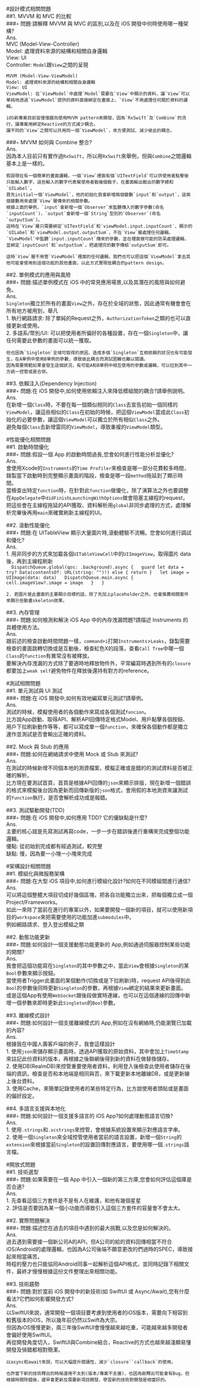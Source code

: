 #設計模式相關問題  
##1. MVVM 和 MVC 的比較  
###◦ 問題:請解釋 MVVM 與 MVC 的區別,以及在 iOS 開發中何時使用哪一種架構?  
Ans.  
    MVC (Model-View-Controller)  
    Model: 處理資料來源的結構和相關自身邏輯  
    View: UI  
    Controller: `Model`跟`View`之間的呈現  
      
    MVVM (Model-View-ViewModel)  
    Model: 處理資料來源的結構和相關自身邏輯  
    View: UI  
    ViewModel: 在`ViewModel`中處理`Model`需要在`View`中顯示的資料，讓`View`可以單純地透過`ViewModel`提供的資料直接綁定在畫面上，`View`不用處理任何關於資料的邏輯。  
      
    iOS新專案目前皆慢慢趨向使用MVVM pattern來開發，因為`RxSwift`及`Combine`的流行，讓專案用綁定Reactive的方式減少耦合。  
    讓不同的`View`之間可以共用同一個`ViewModel`，來方便測試、減少彼此的耦合。  
      
###◦ MVVM 如何與 Combine 整合?  
Ans.  
    因為本人目前只有實作過`RxSwift`，所以用`RxSwift`來舉例，但與`Combine`之間邏輯基本上是一樣的。  
      
    假設現在有一個簡單的畫面邏輯，一個`View`裡面有個`UITextField`可以供使用者點擊後只能輸入數字，這些輸入的數字代表幫使用者骰幾個骰子，在畫面輸出骰出的數字總和`UILabel`。  
    首先initial一個`ViewModel`，他的初始化我會新增兩個變數`input`和`output`，這兩個變數用來處理`View`層傳來的相關參數。  
    根據上面的舉例，`input`會新增一個`Observer`來監聽傳入的數字參數(命名`inputCount`)，`output`會新增一個`String`型別的`Observer`(命名`outputSum`)。  
    這時在`View`層只需要綁定`UITextField`和`viewModel.input.inputCount`、顯示的`UILabel`和`viewModel.output.outputSum`，不在`View`層處理任何邏輯。  
    `ViewModel`中監聽`input.inputCount`傳來的參數，並在裡面做可能的防呆處理邏輯，並綁定`inputCount`和`outputSum`，把處理完的數字傳給`outputSum`即可。  
      
    這時`View`層不用管`ViewModel`裡面的任何邏輯，我們也可以把這個`ViewModel`拿去其他可能會使用到這個功能的其他畫面，以此方式實現低耦合的pattern design。  
      
  
##2. 單例模式的應用與風險  
###◦ 問題:描述單例模式在 iOS 中的常見應用場景,以及其潛在的風險與如何避免。  
Ans.  
    `Singleton`獨立於所有的畫面`View`之外，存在於全域的狀態，因此通常有機會會在所有地方被用到，舉凡  
    1. 執行網路請求: 除了單純的Request之外，`AuthorizationToken`之類的也可以直接更新或使用。  
    2. 多語系/幣別/UI: 可以把使用者所偏好的各種設置，存在一個`Singleton`中，讓任何需要此參數的畫面可以統一獲取。  
      
    但也因為`Singleton`全域可取得的原因，造成多個`Singleton`互相依賴的狀況也有可能發生，在A單例中使用B單例的參數，導致彼此耦合而測試困難也難以閱讀。  
    因為需要規範如果會發生這個狀況，有可能A和B單例中相互使用的參數或邏輯，可以拉到其中一方統一控管或是合併。  
      
##3. 依賴注入(Dependency Injection)  
###◦ 問題:在 iOS 開發中,如何使用依賴注入來降低模組間的耦合?請舉例說明。  
Ans.  
    在新增一個`Class`時，不要在每一個類似相同的`Class`去宣告初始一個同樣的`ViewModel`，讓這些相似的`Class`在初始的時候，把這個`ViewModel`當成此`Class`初始化的必要參數，讓這個`ViewModel`可以獨立於所有相似`Class`之外。  
    避免每個`Class`去新增雷同的`ViewModel`，導致重複的`ViewModel`類型。  
      
      
      
#性能優化相關問題  
##1. 啟動時間優化  
###◦ 問題:假設一個 App 的啟動時間過長,您會如何進行性能分析並優化?  
Ans.  
    會使用Xcode的`Instruments`的`Time Profiler`來檢查是哪一部分花費較多時間，錄製當下啟動時到完整顯示畫面的階段，檢查是哪一段`method`拖延到了顯示時間。  
    當檢查出特定`function`時，在針對此`function`做優化，除了演算法之外也要調整在`AppDelegate`中`didFinishLaunchingWithOptions`做會阻塞主線程的request，  
    把這些會在主線程拖延的API獲取、資料解析用`global`非同步處理的方式，處理解析完畢後再用`main`來確實刷新主線程的UI。  
      
  
##2. 滾動性能優化  
###◦ 問題:在 UITableView 顯示大量圖片時,滾動體驗不流暢。您會如何進行調試和優化?  
Ans.  
    1. 用非同步的方式來加載各個`UITableViewCell`中的`UIImageView`，取得圖片 data 後，再到主線程刷新  
    ```  
    DispatchQueue.global(qos: .background).async {  
        guard let data = try? Data(contentsOf: URL(string: "")!) else { return }  
        let image = UIImage(data: data)  
        DispatchQueue.main.async {  
            cell.imageView?.image = image  
        }  
    }  
    ```  
      
    2. 若圖片是此畫面的主要顯示目標的話，除了先加上placeholder之外，也會推薦相關套件來顯示些動畫skeleton效果。  
  
  
##3. 內存管理  
###◦ 問題:如何檢測和解決 iOS App 中的內存洩漏問題?請描述 Instruments 的具體使用方法。  
Ans.  
    跟前述的檢查啟動時間問題一樣，`command+i`打開`Instruments`>`Leaks`，錄製需要檢查的畫面跳轉切換或是互動後，檢查紅色X的段落，查看`Call Tree`中哪一個`Class`的`function`有異常沒有被釋放。  
    要解決內存洩漏的方式除了要適時地釋放物件外，平常編寫時遇到所有的`closure`都要加上`weak self`避免物件在釋放後還持有對方的reference。  
      
  
#測試相關問題  
##1. 單元測試與 UI 測試  
###◦ 問題:在 iOS 開發中,如何有效地編寫單元測試?請舉例。  
Ans.  
    測試的時候，模擬使用者的各個動作來寫成各個測試`funcion`。  
    比方說App啟動、取得API、解析API回傳特定格式Model、用戶點擊各個按鈕、用戶下拉刷新動作等等，都可以寫成單一個`function`，來確保各個動作都是獨立運作並測試是否會輸出正確的資料。  
  
##2. Mock 與 Stub 的應用  
###◦ 問題:如何在網絡請求中使用 Mock 或 Stub 來測試?  
Ans.  
    在測試的時候新增不同個本地的測資檔案，模擬正確或是錯的的測試資料是否被正確的解析。  
    比方現在要測試首頁，首頁是根據API回傳的`json`來顯示排版，現在新增一個錯誤的格式來模擬後台因為更新而回傳新版的`json`格式，會用假的本地測資來讓測試的`function`執行，是否會解析成功或是報錯。  
  
##3. 測試驅動開發(TDD)  
###◦ 問題:在 iOS 開發中,如何應用 TDD? 它的優缺點是什麼?  
Ans.  
    主要的核心就是先寫測試再寫code，一步一步在錯誤後進行重構來完成整個功能邏輯。  
    優點: 從初始到完成都有經過測試，較完整  
    缺點: 慢，因為要一小塊一小塊來完成  
      
#架構設計相關問題  
##1. 模組化與微服務架構  
###◦ 問題:在大型 iOS 項目中,如何進行模組化設計?如何在不同模組間進行通信?  
Ans.  
    可以將這個整體大項目切成好幾個區塊，把各自功能獨立出來，把每個獨立成一個Project/Frameworks。  
    如此一來除了當前在進行的專案以外，如果要開發一個新的項目，就可以使用新項目的`workspace`來把需要使用的功能加進`submodules`中。  
    例如網路請求、登入登出模組之類  
      
  
##2. 動態功能更新  
###◦ 問題:如何設計一個支援動態功能更新的 App,例如通過伺服器控制某些功能的開關?  
Ans.  
    我會把這個功能寫在`Singleton`的其中參數之中，當此`View`會根據`Singleton`的某`Bool`參數來顯示按鈕。  
    當使用者Trigger此畫面的某個動作(切換或是下拉刷新)時，request API後得到此`Bool`的參數後同時更新`Singleton`的參數，再根據`View`綁定的結果來更新畫面。  
    或是這個App有使用`WebSocket`跟後段做實時連線，也可以在這個連線的回傳中新增一個參數來即時更新此`Singleton`的`Bool`參數。  
  
##3. 離線模式設計  
###◦ 問題:如何設計一個支援離線模式的 App,例如在沒有網絡時,仍能瀏覽已加載的內容?  
Ans.  
    根據我在中國人壽客戶端的例子，我會這樣設計  
    1. 使用`json`來儲存顯示畫面時，透過API獲取的原始資料，其中會加上`TimeStamp`來註記此份資料的版本，再根據之後聯網後得到新的資料在做替換儲存。  
    2. 使用DB(RealmDB)來控管重要使用者資料，利用登入後檢查此使用者儲存在後端的資訊，檢查是否和本地端是相同與否，來下載更新本地離線DB，或是更新線上後台資料。  
    3. 使用Cache，來簡單記錄使用者的某些特定行為，比方說使用者頭貼或是畫面的偏好設定。  
  
##4. 多語言支援與本地化  
###◦ 問題:如何設計一個支援多語言的 iOS App?如何處理動態語言切換?  
Ans.  
    1. 使用`.strings`和`.xcstrings`來控管，會根據系統設置來顯示對應語言字串。  
    2. 使用一個`Singleton`來全域控管使用者當前的語言設置，新增一個`String`的`extension`來根據當前`Singleton`的設置回傳對應語言，要使用哪一個`.strings`語言檔。  
      
      
#開放式問題  
##1. 技術選型  
###◦ 問題:如果需要在一個 App 中引入一個新的第三方庫,您會如何評估這個庫是否合適?  
Ans.  
    1. 先查看這個三方套件是不是有人在維護，和他有幾個星星  
    2. 評估是否要因為某一個小功能而導致引入這個三方套件的容量會不會太大。  
      
  
##2. 實際問題解決  
###◦ 問題:描述您在過去的項目中遇到的最大挑戰,以及您是如何解決的。  
Ans.  
    過去遇到需要接一個新公司A的API，但A公司的給的資料回傳相當不符合iOS/Android的處理邏輯，也因為A公司後端不願意更改的們過時的SPEC，導致接起來相當痛苦。  
    時程的壓力也只能協同Android同事一起解析這個API格式，並同時記錄下相關文件，最終才慢慢根據這份文件整理出來相關功能。  
  
  
##3. 技術趨勢  
###◦ 問題:對於當前 iOS 開發中的新技術(如 SwiftUI 或 Async/Await),您有什麼看法?它們如何影響開發方式?  
Ans.  
    以SwiftUI來說，通常開發一個項目要考慮到使用者的iOS版本，需要向下相容到較舊版本的iOS，所以幾年前仍然以Swift為大宗。  
    但因為iOS慢慢更新，兩三年後SwiftUI會慢慢越來越吃重，可能越來越多開發者會偏好使用SwiftUI。  
    再從開發角度切入，SwiftUI與Combine結合，Reactive的方式也越來越淺顯易懂開發及偵錯都相對簡潔。  
      
    以async和await來說，可以大幅提升閱讀性，減少`closure``callback`的使用。  
      
    也許當下新的技術釋出的時候還用不太到(版本/專案不支援)，也因為剛釋出可能會有Bug，但根據時間除錯後，遲早會更新及需要新項目開發，學習新的技術對開發是相當好的。  
